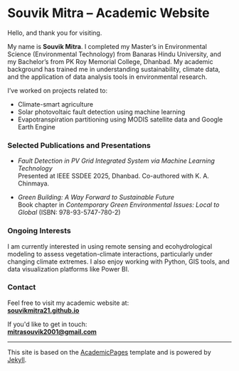 # Souvik Mitra – Academic Website

Hello, and thank you for visiting.

My name is **Souvik Mitra**. I completed my Master’s in Environmental Science (Environmental Technology) from Banaras Hindu University, and my Bachelor’s from PK Roy Memorial College, Dhanbad. My academic background has trained me in understanding sustainability, climate data, and the application of data analysis tools in environmental research.

I’ve worked on projects related to:
- Climate-smart agriculture
- Solar photovoltaic fault detection using machine learning
- Evapotranspiration partitioning using MODIS satellite data and Google Earth Engine

### Selected Publications and Presentations

- *Fault Detection in PV Grid Integrated System via Machine Learning Technology*  
  Presented at IEEE SSDEE 2025, Dhanbad. Co-authored with K. A. Chinmaya.

- *Green Building: A Way Forward to Sustainable Future*  
  Book chapter in *Contemporary Green Environmental Issues: Local to Global* (ISBN: 978-93-5747-780-2)

### Ongoing Interests

I am currently interested in using remote sensing and ecohydrological modeling to assess vegetation-climate interactions, particularly under changing climate extremes. I also enjoy working with Python, GIS tools, and data visualization platforms like Power BI.

### Contact

Feel free to visit my academic website at:  
**[souvikmitra21.github.io](https://souvikmitra21.github.io)**

If you'd like to get in touch:  
**mitrasouvik2001@gmail.com**

---

This site is based on the [AcademicPages](https://github.com/academicpages/academicpages.github.io) template and is powered by [Jekyll](https://jekyllrb.com/).
